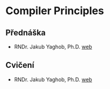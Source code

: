 ﻿# Compiler Principles
## Přednáška

- RNDr. Jakub Yaghob, Ph.D. [web]()

## Cvičení

- RNDr. Jakub Yaghob, Ph.D. [web]()
